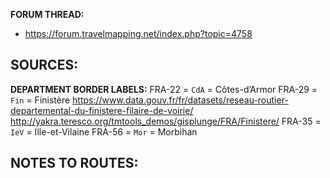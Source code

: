 ﻿**FORUM THREAD:**
- https://forum.travelmapping.net/index.php?topic=4758


**SOURCES:**
- 

**DEPARTMENT BORDER LABELS:**
FRA-22 = `CdA` = Côtes-d’Armor
FRA-29 = `Fin` = Finistère
   https://www.data.gouv.fr/fr/datasets/reseau-routier-departemental-du-finistere-filaire-de-voirie/
   http://yakra.teresco.org/tmtools_demos/gisplunge/FRA/Finistere/
FRA-35 = `IeV` = Ille-et-Vilaine
FRA-56 = `Mor` = Morbihan


**NOTES TO ROUTES:**
- 